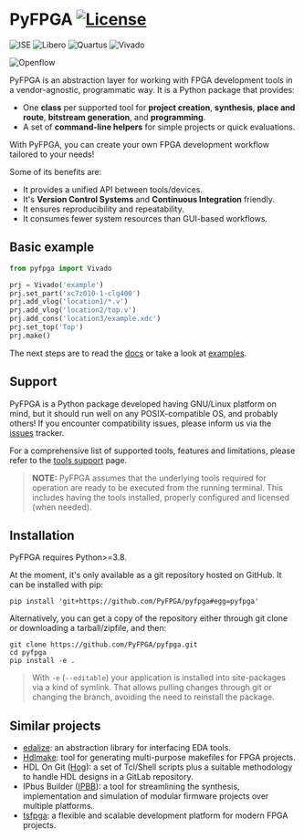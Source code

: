 # PyFPGA [![License](https://img.shields.io/badge/License-GPL--3.0-darkgreen?style=flat-square)](LICENSE)

![ISE](https://img.shields.io/badge/ISE-14.7-blue.svg?style=flat-square)
![Libero](https://img.shields.io/badge/Libero--Soc-2024.1-blue.svg?style=flat-square)
![Quartus](https://img.shields.io/badge/Quartus--Prime-23.1-blue.svg?style=flat-square)
![Vivado](https://img.shields.io/badge/Vivado-2022.1-blue.svg?style=flat-square)

![Openflow](https://img.shields.io/badge/Openflow-GHDL%20%7C%20Yosys%20%7C%20nextpnr%20%7C%20icestorm%20%7C%20prjtrellis-darkgreen.svg?style=flat-square)

PyFPGA is an abstraction layer for working with FPGA development tools in a vendor-agnostic, programmatic way. It is a Python package that provides:
* One **class** per supported tool for **project creation**, **synthesis**, **place and route**, **bitstream generation**, and **programming**.
* A set of **command-line helpers** for simple projects or quick evaluations.

With PyFPGA, you can create your own FPGA development workflow tailored to your needs!

Some of its benefits are:
* It provides a unified API between tools/devices.
* It's **Version Control Systems** and **Continuous Integration** friendly.
* It ensures reproducibility and repeatability.
* It consumes fewer system resources than GUI-based workflows.

## Basic example

```py
from pyfpga import Vivado

prj = Vivado('example')
prj.set_part('xc7z010-1-clg400')
prj.add_vlog('location1/*.v')
prj.add_vlog('location2/top.v')
prj.add_cons('location3/example.xdc')
prj.set_top('Top')
prj.make()
```

The next steps are to read the [docs](https://pyfpga.github.io/pyfpga) or take a look at [examples](examples).

## Support

PyFPGA is a Python package developed having GNU/Linux platform on mind, but it should run well on any POSIX-compatible OS, and probably others!
If you encounter compatibility issues, please inform us via the [issues](https://github.com/PyFPGA/pyfpga/issues) tracker.

For a comprehensive list of supported tools, features and limitations, please refer to the [tools support](https://pyfpga.github.io/pyfpga/tools.html) page.

> **NOTE:**
> PyFPGA assumes that the underlying tools required for operation are ready to be executed from the running terminal.
> This includes having the tools installed, properly configured and licensed (when needed).

## Installation

PyFPGA requires Python>=3.8.

At the moment, it's only available as a git repository hosted on GitHub. It can be installed with pip:

```
pip install 'git+https://github.com/PyFPGA/pyfpga#egg=pyfpga'
```

Alternatively, you can get a copy of the repository either through git clone or downloading a tarball/zipfile, and then:

```
git clone https://github.com/PyFPGA/pyfpga.git
cd pyfpga
pip install -e .
```

> With `-e` (`--editable`) your application is installed into site-packages via a kind of symlink.
> That allows pulling changes through git or changing the branch, avoiding the need to reinstall the package.

## Similar projects

* [edalize](https://github.com/olofk/edalize): an abstraction library for interfacing EDA tools.
* [Hdlmake](https://ohwr.org/project/hdl-make): tool for generating multi-purpose makefiles for FPGA projects.
* HDL On Git ([Hog](https://gitlab.com/hog-cern/Hog)): a set of Tcl/Shell scripts plus a suitable methodology to handle HDL designs in a GitLab repository.
* IPbus Builder ([IPBB](https://github.com/ipbus/ipbb)): a tool for streamlining the synthesis, implementation and simulation of modular firmware projects over multiple platforms.
* [tsfpga](https://github.com/tsfpga/tsfpga): a flexible and scalable development platform for modern FPGA projects.
